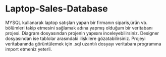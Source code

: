 # Laptop-Sales-Database
MYSQL kullanarak laptop satışları yapan bir firmanın siparis,ürün vb. bölümleri takip etmesini sağlamak adına yapmış olduğum bir veritabanı projesi.
Diagram dosyasından projenin yapısını inceleyebilirsiniz.
Designer dosyasından ise tablolar arasındaki ilişkilere gözatabilirsiniz.
Projeyi veritabanında görüntülemek için .sql uzantılı dosyayı veritabanı programına import etmeniz yeterli.
